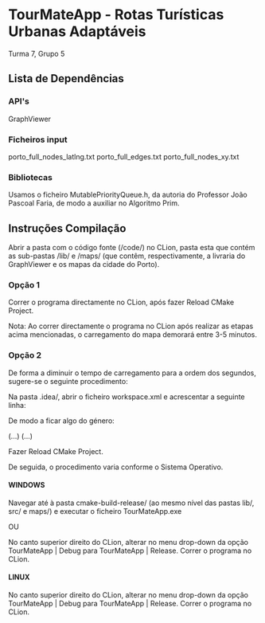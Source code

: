 # TourMateApp - Rotas Turísticas Urbanas Adaptáveis

Turma 7, Grupo 5

## Lista de Dependências

### API's

GraphViewer

### Ficheiros input

porto_full_nodes_latlng.txt
porto_full_edges.txt
porto_full_nodes_xy.txt 

### Bibliotecas

Usamos o ficheiro MutablePriorityQueue.h, da autoria do Professor João Pascoal Faria, de modo a auxiliar no Algoritmo Prim.

## Instruções Compilação

Abrir a pasta com o código fonte (/code/) no CLion, pasta esta que contém as sub-pastas /lib/ e /maps/ (que contêm, respectivamente, a livraria do GraphViewer e os mapas da cidade do Porto).

### Opção 1

Correr o programa directamente no CLion, após fazer Reload CMake Project.

Nota: Ao correr directamente o programa no CLion após realizar as etapas acima mencionadas, o carregamento do mapa demorará entre 3-5 minutos.

### Opção 2

De forma a diminuir o tempo de carregamento para a ordem dos segundos, sugere-se o seguinte procedimento:

Na pasta .idea/, abrir o ficheiro workspace.xml e acrescentar a seguinte linha:

<configuration CONFIG_NAME="Release" />

De modo a ficar algo do género:

(...)
<component name="CMakeSettings">
    <configurations>
        <configuration CONFIG_NAME="Debug" />
        <configuration CONFIG_NAME="Release" />
    </configurations>
</component>
(...)

Fazer Reload CMake Project.

De seguida, o procedimento varia conforme o Sistema Operativo.

#### WINDOWS

Navegar até à pasta cmake-build-release/ (ao mesmo nível das pastas lib/, src/ e maps/) e executar o ficheiro
TourMateApp.exe

OU

No canto superior direito do CLion, alterar no menu drop-down da opção TourMateApp | Debug para
TourMateApp | Release. Correr o programa no CLion.

#### LINUX

No canto superior direito do CLion, alterar no menu drop-down da opção TourMateApp | Debug para
TourMateApp | Release. Correr o programa no CLion.